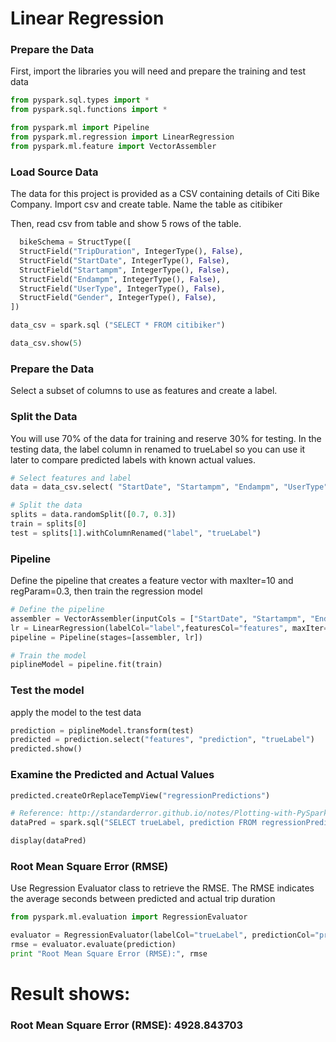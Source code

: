 
# Linear Regression

### Prepare the Data

First, import the libraries you will need and prepare the training and test data


```python
from pyspark.sql.types import *
from pyspark.sql.functions import *

from pyspark.ml import Pipeline
from pyspark.ml.regression import LinearRegression
from pyspark.ml.feature import VectorAssembler
```

### Load Source Data
The data for this project is provided as a CSV containing details of Citi Bike Company.
Import csv and create table. Name the table as citibiker


Then, read csv from table and show 5 rows of the table.


```python
  bikeSchema = StructType([
  StructField("TripDuration", IntegerType(), False),
  StructField("StartDate", IntegerType(), False),
  StructField("Startampm", IntegerType(), False),
  StructField("Endampm", IntegerType(), False),
  StructField("UserType", IntegerType(), False),
  StructField("Gender", IntegerType(), False),
])
```


```python
data_csv = spark.sql ("SELECT * FROM citibiker")

data_csv.show(5)
```

### Prepare the Data
Select a subset of columns to use as features and create a label.

### Split the Data
You will use 70% of the data for training and reserve 30% for testing. In the testing data, the label column in renamed to trueLabel so you can use it later to compare predicted labels with known actual values.


```python
# Select features and label
data = data_csv.select( "StartDate", "Startampm", "Endampm", "UserType", "Gender", col("TripDuration").alias("label"))

# Split the data
splits = data.randomSplit([0.7, 0.3])
train = splits[0]
test = splits[1].withColumnRenamed("label", "trueLabel")
```

### Pipeline
Define the pipeline that creates a feature vector with maxIter=10 and regParam=0.3, then train the regression model


```python
# Define the pipeline
assembler = VectorAssembler(inputCols = ["StartDate", "Startampm", "Endampm", "UserType", "Gender"], outputCol="features")
lr = LinearRegression(labelCol="label",featuresCol="features", maxIter=10, regParam=0.3)
pipeline = Pipeline(stages=[assembler, lr])

# Train the model
piplineModel = pipeline.fit(train)
```

### Test the model
apply the model to the test data


```python
prediction = piplineModel.transform(test)
predicted = prediction.select("features", "prediction", "trueLabel")
predicted.show()
```

### Examine the Predicted and Actual Values


```python
predicted.createOrReplaceTempView("regressionPredictions")
```


```python
# Reference: http://standarderror.github.io/notes/Plotting-with-PySpark/
dataPred = spark.sql("SELECT trueLabel, prediction FROM regressionPredictions")

display(dataPred)
```

### Root Mean Square Error (RMSE)
Use Regression Evaluator class to retrieve the RMSE. The RMSE indicates the average seconds between predicted and actual trip duration


```python
from pyspark.ml.evaluation import RegressionEvaluator

evaluator = RegressionEvaluator(labelCol="trueLabel", predictionCol="prediction", metricName="rmse")
rmse = evaluator.evaluate(prediction)
print "Root Mean Square Error (RMSE):", rmse
```

# Result shows:
### Root Mean Square Error (RMSE): 4928.843703
